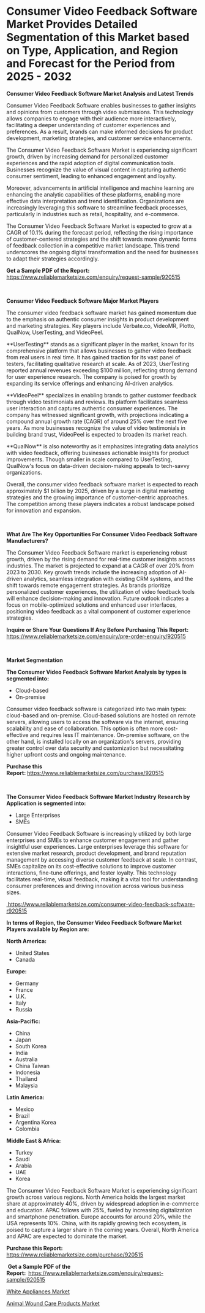 <p><h1>Consumer Video Feedback Software Market Provides Detailed Segmentation of this Market based on Type, Application, and Region and Forecast for the Period from 2025 - 2032</h1></p><p><strong>Consumer Video Feedback Software Market Analysis and Latest Trends</strong></p>
<p><p>Consumer Video Feedback Software enables businesses to gather insights and opinions from customers through video submissions. This technology allows companies to engage with their audience more interactively, facilitating a deeper understanding of customer experiences and preferences. As a result, brands can make informed decisions for product development, marketing strategies, and customer service enhancements.</p><p>The Consumer Video Feedback Software Market is experiencing significant growth, driven by increasing demand for personalized customer experiences and the rapid adoption of digital communication tools. Businesses recognize the value of visual content in capturing authentic consumer sentiment, leading to enhanced engagement and loyalty. </p><p>Moreover, advancements in artificial intelligence and machine learning are enhancing the analytic capabilities of these platforms, enabling more effective data interpretation and trend identification. Organizations are increasingly leveraging this software to streamline feedback processes, particularly in industries such as retail, hospitality, and e-commerce.</p><p>The Consumer Video Feedback Software Market is expected to grow at a CAGR of 10.1% during the forecast period, reflecting the rising importance of customer-centered strategies and the shift towards more dynamic forms of feedback collection in a competitive market landscape. This trend underscores the ongoing digital transformation and the need for businesses to adapt their strategies accordingly.</p></p>
<p><strong>Get a Sample PDF of the Report:&nbsp;</strong> <a href="https://www.reliablemarketsize.com/enquiry/request-sample/920515?utm_campaign=1999&utm_medium=2&utm_source=Github&utm_content=ia&utm_term=06032025&utm_id=consumer-video-feedback-software">https://www.reliablemarketsize.com/enquiry/request-sample/920515</a></p>
<p>&nbsp;</p>
<p><strong>Consumer Video Feedback Software Major Market Players</strong></p>
<p><p>The consumer video feedback software market has gained momentum due to the emphasis on authentic consumer insights in product development and marketing strategies. Key players include Verbate.co, VideoMR, Plotto, QualNow, UserTesting, and VideoPeel.</p><p>**UserTesting** stands as a significant player in the market, known for its comprehensive platform that allows businesses to gather video feedback from real users in real time. It has gained traction for its vast panel of testers, facilitating qualitative research at scale. As of 2023, UserTesting reported annual revenues exceeding $100 million, reflecting strong demand for user experience research. The company is poised for growth by expanding its service offerings and enhancing AI-driven analytics.</p><p>**VideoPeel** specializes in enabling brands to gather customer feedback through video testimonials and reviews. Its platform facilitates seamless user interaction and captures authentic consumer experiences. The company has witnessed significant growth, with projections indicating a compound annual growth rate (CAGR) of around 25% over the next five years. As more businesses recognize the value of video testimonials in building brand trust, VideoPeel is expected to broaden its market reach.</p><p>**QualNow** is also noteworthy as it emphasizes integrating data analytics with video feedback, offering businesses actionable insights for product improvements. Though smaller in scale compared to UserTesting, QualNow's focus on data-driven decision-making appeals to tech-savvy organizations.</p><p>Overall, the consumer video feedback software market is expected to reach approximately $1 billion by 2025, driven by a surge in digital marketing strategies and the growing importance of customer-centric approaches. The competition among these players indicates a robust landscape poised for innovation and expansion.</p></p>
<p>&nbsp;</p>
<p><strong>What Are The Key Opportunities For Consumer Video Feedback Software Manufacturers?</strong></p>
<p><p>The Consumer Video Feedback Software market is experiencing robust growth, driven by the rising demand for real-time customer insights across industries. The market is projected to expand at a CAGR of over 20% from 2023 to 2030. Key growth trends include the increasing adoption of AI-driven analytics, seamless integration with existing CRM systems, and the shift towards remote engagement strategies. As brands prioritize personalized customer experiences, the utilization of video feedback tools will enhance decision-making and innovation. Future outlook indicates a focus on mobile-optimized solutions and enhanced user interfaces, positioning video feedback as a vital component of customer experience strategies.</p></p>
<p><strong>Inquire or Share Your Questions If Any Before Purchasing This Report:</strong> <a href="https://www.reliablemarketsize.com/enquiry/pre-order-enquiry/920515?utm_campaign=1999&utm_medium=2&utm_source=Github&utm_content=ia&utm_term=06032025&utm_id=consumer-video-feedback-software">https://www.reliablemarketsize.com/enquiry/pre-order-enquiry/920515</a></p>
<p>&nbsp;</p>
<p><strong>Market Segmentation</strong></p>
<p><strong>The Consumer Video Feedback Software Market Analysis by types is segmented into:</strong></p>
<p><ul><li>Cloud-based</li><li>On-premise</li></ul></p>
<p><p>Consumer video feedback software is categorized into two main types: cloud-based and on-premise. Cloud-based solutions are hosted on remote servers, allowing users to access the software via the internet, ensuring scalability and ease of collaboration. This option is often more cost-effective and requires less IT maintenance. On-premise software, on the other hand, is installed locally on an organization's servers, providing greater control over data security and customization but necessitating higher upfront costs and ongoing maintenance.</p></p>
<p><strong>Purchase this Report:&nbsp;</strong><a href="https://www.reliablemarketsize.com/purchase/920515?utm_campaign=1999&utm_medium=2&utm_source=Github&utm_content=ia&utm_term=06032025&utm_id=consumer-video-feedback-software">https://www.reliablemarketsize.com/purchase/920515</a></p>
<p>&nbsp;</p>
<p><strong>The Consumer Video Feedback Software Market Industry Research by Application is segmented into:</strong></p>
<p><ul><li>Large Enterprises</li><li>SMEs</li></ul></p>
<p><p>Consumer Video Feedback Software is increasingly utilized by both large enterprises and SMEs to enhance customer engagement and gather insightful user experiences. Large enterprises leverage this software for extensive market research, product development, and brand reputation management by accessing diverse customer feedback at scale. In contrast, SMEs capitalize on its cost-effective solutions to improve customer interactions, fine-tune offerings, and foster loyalty. This technology facilitates real-time, visual feedback, making it a vital tool for understanding consumer preferences and driving innovation across various business sizes.</p></p>
<p><a href="https://www.reliablemarketsize.com/consumer-video-feedback-software-r920515?utm_campaign=1999&utm_medium=2&utm_source=Github&utm_content=ia&utm_term=06032025&utm_id=consumer-video-feedback-software">&nbsp;https://www.reliablemarketsize.com/consumer-video-feedback-software-r920515</a></p>
<p><strong>In terms of Region, the Consumer Video Feedback Software Market Players available by Region are:</strong></p>
<p>
    <p> <strong> North America: </strong>
        <ul>
            <li>United States</li>
            <li>Canada</li>
        </ul>
        </p> 
    <p> <strong> Europe: </strong>
        <ul>
            <li>Germany</li>
            <li>France</li>
            <li>U.K.</li>
            <li>Italy</li>
            <li>Russia</li>
        </ul>
        </p> 
    <p> <strong> Asia-Pacific: </strong>
        <ul>
            <li>China</li>
            <li>Japan</li>
            <li>South Korea</li>
            <li>India</li>
            <li>Australia</li>
            <li>China Taiwan</li>
            <li>Indonesia</li>
            <li>Thailand</li>
            <li>Malaysia</li>
        </ul>
        </p> 
    <p> <strong> Latin America: </strong>
        <ul>
            <li>Mexico</li>
            <li>Brazil</li>
            <li>Argentina Korea</li>
            <li>Colombia</li>
        </ul>
        </p> 
    <p> <strong> Middle East & Africa: </strong>
        <ul>
            <li>Turkey</li>
            <li>Saudi</li>
            <li>Arabia</li>
            <li>UAE</li>
            <li>Korea</li>
        </ul>
    </p>
    </p>
<p><p>The Consumer Video Feedback Software Market is experiencing significant growth across various regions. North America holds the largest market share at approximately 40%, driven by widespread adoption in e-commerce and education. APAC follows with 25%, fueled by increasing digitalization and smartphone penetration. Europe accounts for around 20%, while the USA represents 10%. China, with its rapidly growing tech ecosystem, is poised to capture a larger share in the coming years. Overall, North America and APAC are expected to dominate the market.</p></p>
<p><strong>Purchase this Report: </strong><a href="https://www.reliablemarketsize.com/purchase/920515?utm_campaign=1999&utm_medium=2&utm_source=Github&utm_content=ia&utm_term=06032025&utm_id=consumer-video-feedback-software">https://www.reliablemarketsize.com/purchase/920515</a></p>
<p>&nbsp;<strong>Get a Sample PDF of the Report:&nbsp;&nbsp;</strong><a href="https://www.reliablemarketsize.com/enquiry/request-sample/920515?utm_campaign=1999&utm_medium=2&utm_source=Github&utm_content=ia&utm_term=06032025&utm_id=consumer-video-feedback-software">https://www.reliablemarketsize.com/enquiry/request-sample/920515</a></p>
<p><strong></strong></p>
<p><p><a href="https://github.com/steegeneat/Market-Research-Report-List-1/blob/main/white-appliances-market.md?utm_campaign=1999&utm_medium=2&utm_source=Github&utm_content=ia&utm_term=06032025&utm_id=consumer-video-feedback-software">White Appliances Market</a></p><p><a href="https://github.com/pizolina/Market-Research-Report-List-7/blob/main/animal-wound-care-products-market.md?utm_campaign=1999&utm_medium=2&utm_source=Github&utm_content=ia&utm_term=06032025&utm_id=consumer-video-feedback-software">Animal Wound Care Products Market</a></p></p>